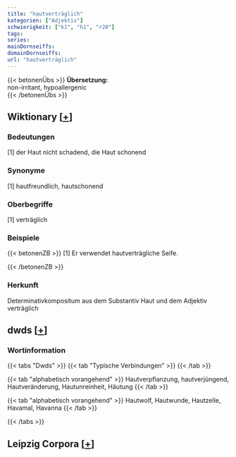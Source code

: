 ```yaml
---
title: "hautverträglich"
kategorien: ["Adjektiv"]
schwierigkeit: ["k1", "h1", "r20"]
tags:
series:
mainDornseiffs:
domainDornseiffs:
url: "hautverträglich"
---
```


{{< betonenÜbs >}}
**Übersetzung:**  
non-irritant, hypoallergenic  
{{< /betonenÜbs >}}

## Wiktionary [[+](https://de.wiktionary.org/wiki/hautverträglich)]

### Bedeutungen
[1] der Haut nicht schadend, die Haut schonend  

### Synonyme
[1] hautfreundlich, hautschonend  

### Oberbegriffe
[1] verträglich  

### Beispiele
{{< betonenZB >}}
[1] Er verwendet hautverträgliche Seife.  

{{< /betonenZB >}}
### Herkunft
Determinativkompositum aus dem Substantiv Haut und dem Adjektiv verträglich  



## dwds [[+](https://www.dwds.de/wb/hautverträglich)]

### Wortinformation
{{< tabs "Dwds" >}}
{{< tab "Typische Verbindungen" >}}
{{< /tab >}}

{{< tab "alphabetisch vorangehend" >}}
Hautverpflanzung, hautverjüngend, Hautveränderung, Hautunreinheit, Häutung
{{< /tab >}}

{{< tab "alphabetisch vorangehend" >}}
Hautwolf, Hautwunde, Hautzelle, Havamal, Havanna
{{< /tab >}}

{{< /tabs >}}

## Leipzig Corpora [[+](https://corpora.uni-leipzig.de/en/res?word=hautverträglich&corpusId=deu_newscrawl-public_2018)]

